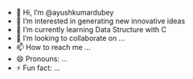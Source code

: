 - 👋 Hi, I’m @ayushkumardubey
- 👀 I’m interested in generating new innovative ideas
- 🌱 I’m currently learning Data Structure with C
- 💞️ I’m looking to collaborate on ...
- 📫 How to reach me ...
- 😄 Pronouns: ...
- ⚡ Fun fact: ...

<!---
ayutechhunt/ayutechhunt is a ✨ special ✨ repository because its `README.md` (this file) appears on your GitHub profile.
You can click the Preview link to take a look at your changes.
--->
